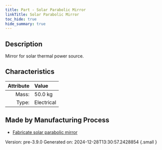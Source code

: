 ```yaml
---
title: Part - Solar Parabolic Mirror
linkTitle: Solar Parabolic Mirror
toc_hide: true
hide_summary: true
---
```


## Description
Mirror for solar thermal power source.

## Characteristics

| Attribute      | Value |
|--------:|:------|
|Mass:|50.0 kg|
|Type:|Electrical|

## Made by Manufacturing Process

- [Fabricate solar parabolic mirror](/docs/definitions/process/fabricate-solar-parabolic-mirror)



Version: pre-3.9.0 Generated on: 2024-12-28T13:30:57.2428854
{.small }

